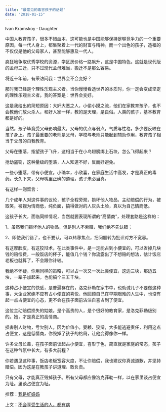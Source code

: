 ```yaml
---
title: "最常见的毒害孩子的话题"
date: "2018-01-15"
---
```


Ivan Kramskoy · Daughter

中国人教育孩子，很多不惜血本，这可能也是中国能够保持足够竞争力的一个重要原因，每一代人身上，都集聚着上一代的财富与精神。而一个出色的孩子，造福的不仅仅是他的父母家人，甚至能够惠及一代人。

疯狂地争取优秀学校的资源，学区房价格一路飙升，这是中国特色。这就是现代版的孟母三迁，只不过现代孟母难当，搬迁不是那么容易。

将近十年前，有采访问我：世界会不会变好？

那时我已经是个理性乐观主义者。当你慢慢看透世界的本质时，你一定会变成坚定的理性乐观主义者。我的答案是：世界会变好。

这是我给出的简短原因：大奸大恶之人，小偷小摸之流，他们在家教育孩子，也不会教他们放火杀人，和好人家一样，教的是天理，是良俗。人类的孩子，基本教育都是好的。

当然，孩子毕竟受父母影响最大，父母的优点与弱点，气质与性格，多少要反映在孩子身上。孩子最重要的老师是父母，学校与老师只能起到辅助作用，教育孩子相当于父母的自我教育。

父母在堕落，指望孩子飞升，这相当于在小鸟翅膀绑上石块，怎么飞得起来？

抢劫盗窃，这种量级的堕落，人人知道不好，反而好避免。

一些小堕落，带有小便宜，小确幸，小欣喜，在家庭生活中高发，才是真正的毒药。长久下来，父母嘴里正确的道理，孩子未必当真。

有这样一则留言：

几个成年人对这件事的议论，孩子全程旁观，损坏他人物品，主动赔偿的行为，被取笑，被视为情商低，纯负面，搞得做对的人灰头土脸，真以为自己情商低。

这孩子长大，面临同样情况，当然就要表现所谓的“高情商”，处理套路是这样的：

1、虽然我们损坏他人的物品，但是别人不索赔，我们绝不先认错；

2、即使我们错了，也不要认，可以转移焦点，把问题转为批评对方不宽容。

有这厚脸皮，有这狡辩术，在此类事件中，是一定能占到小便宜的，可以省掉几块钱的赔偿费，一般饭店的杯子，能值几个钱？你流露出了不想赔的想法，估计饭店老板也就算了，不会跟你计较。

我绝不怀疑，你用同样的策略，可以占一次又一次此类便宜，这边三块，那边五块，一辈子加起来，也能搞个三五千块。

这种占小便宜的快感，是普遍存在的，洛克菲勒在家书中，也劝诫儿子不要做这种事，大企业家绝不应有占小便宜的喜悦，他回顾自己在早期艰难的人生中，也没有起一点占便宜的心态，更不会在孩子面前沾沾自喜占到了便宜。

这位主动赔偿损失的姑娘，是个高贵的人，是个很好的教育家，是洛克菲勒级别的。她，才是真正的高情商。

损害别人财物，亏欠别人，因为价值小，耍赖、狡辩，大多能逃避责任，利用这点占便宜，这是低情商，你毁掉了孩子的格局，让他变得像你一样。

许多父母长辈，在孩子面前谈起占小便宜，喜形于色，简直就是家庭的常态，孩子在这种气氛中长大，有多大前程？

你若遇见这种事，饭店老板宽容大度，不让你赔偿，我也建议你真诚道歉，并坚持赔偿。因为这是在教孩子讲道理、敢负责。

只有父母，才能真正毁掉孩子。所有父母都应像洛克菲勒一样，以在家里谈占便宜为耻。里谈占便宜为耻。

推荐：[我是好妈妈](http://mp.weixin.qq.com/s?__biz=MjM5NDU0Mjk2MQ==&mid=2651622346&idx=1&sn=aa7dba2ffe70e25d27f9b42d4bdd50a1&scene=21#wechat_redirect)

上文：[不会享受生活的人，都有病](http://mp.weixin.qq.com/s?__biz=MjM5NDU0Mjk2MQ==&mid=2651625072&idx=1&sn=d5e73835baaed6bc915d15f157b352fa&chksm=bd7e126e8a099b78a641238e9b79ddfc47ef400dc7791a4415ee0850aeeddf0714b32f4413b1&scene=21#wechat_redirect)
